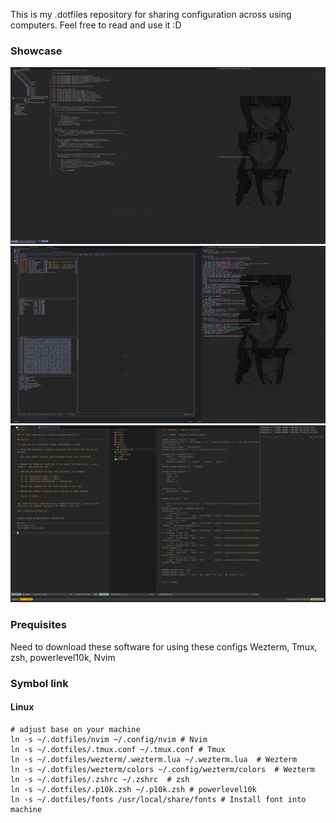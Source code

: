 This is my .dotfiles repository for sharing configuration across using computers. Feel free to read and use it :D

### Showcase 
![Showcase Image 1](./images/showcase-1.png)
![Showcase Image 2](./images/showcase-2.png)
![Showcase Image 3](./images/showcase-3.png)
### Prequisites 
Need to download these software for using these configs
Wezterm, Tmux, zsh, powerlevel10k, Nvim
### Symbol link 
#### Linux  

```
# adjust base on your machine 
ln -s ~/.dotfiles/nvim ~/.config/nvim # Nvim 
ln -s ~/.dotfiles/.tmux.conf ~/.tmux.conf # Tmux
ln -s ~/.dotfiles/wezterm/.wezterm.lua ~/.wezterm.lua  # Wezterm
ln -s ~/.dotfiles/wezterm/colors ~/.config/wezterm/colors  # Wezterm
ln -s ~/.dotfiles/.zshrc ~/.zshrc  # zsh
ln -s ~/.dotfiles/.p10k.zsh ~/.p10k.zsh # powerlevel10k
ln -s ~/.dotfiles/fonts /usr/local/share/fonts # Install font into machine
```
